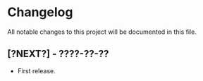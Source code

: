 # Changelog

All notable changes to this project will be documented in this file.

## [?NEXT?] - ????-??-??

- First release.
